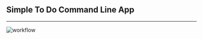 ## Simple To Do Command Line App
____________________________________________________
![workflow](https://github.com/encoderuz/simple-to-do-command-line-app/actions/workflows/rust.yml/badge.svg) 